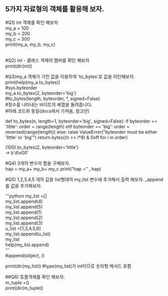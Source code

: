 ## 5가지 자료형의 객체를 활용해 보자.   

#Q1)  int 객체를 확인 해보자   
my_a = 100   
my_b = 200   
my_c = 300   
​
print(my_a, my_b, my_c)   
​


#Q2)  int - 클래스 객체의 멤버를 확인 해보자   
print(dir(int))    

#Q3)my_a 객체가 가진 값을 이용하여  'to_bytes'로 값을 리턴해보자. 
print(help(my_a.to_bytes))  
#sys.byteorder   
my_a.to_bytes(2, byteorder='big')   
#to_bytes(length, byteorder, *, signed=False)   
#정수를 나타내는 바이트의 배열을 돌려줍니다.   
#아래 코드와 동일(docs에서 가져옴, 참고만)   

def to_bytes(n, length=1, byteorder='big', signed=False):
    if byteorder == 'little':
        order = range(length)
    elif byteorder == 'big':
        order = reversed(range(length))
    else:
        raise ValueError("byteorder must be either 'little' or 'big'")
    return bytes((n >> i*8) & 0xff for i in order)

(100).to_bytes(2, byteorder='little')   
-> b'd\x00'   

#Q4) 3개의 변수의 합을 구해보자.    
hap  =  my_a+ my_b+ my_c
print("hap =" , hap)   

#Q5)  1,2,3,4,5 개의 값을  list형태의 my_list 변수에 추가해서 출력 해보자. _append를 값을 추가해보자. 

'''python
my_list =[]   
my_list.append(4)   
my_list.append(5)   
my_list.append(1)   
my_list.append(2)   
my_list.append(3)   
u_list =[1,3,4,5,6]   
my_list.append(u_list)   
my_list   
help(my_list.append)  
'''  
#append(object, /)   

print(dir(my_list))  #type(my_list)가 int이므로 숫자형 메서드 포함


##Q6) 튜플객체를 확인 해보자.    
m_tuple =()   
print(dir(m_tuple))
